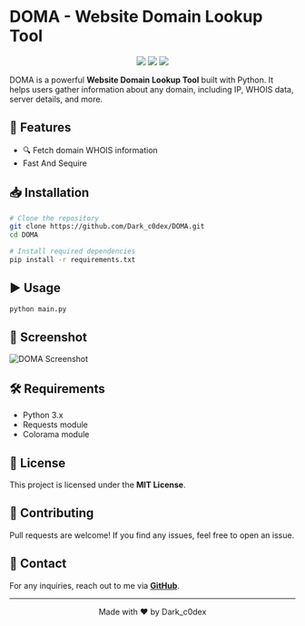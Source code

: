 # DOMA - Website Domain Lookup Tool

<p align="center">
  <img src="https://img.shields.io/badge/Version-1.0-blue.svg"> 
  <img src="https://img.shields.io/badge/Made%20By-dark-c0dex-red.svg"> 
  <img src="https://img.shields.io/badge/Python-3.x-green.svg">
</p>

DOMA is a powerful **Website Domain Lookup Tool** built with Python. It helps users gather information about any domain, including IP, WHOIS data, server details, and more.

## 🚀 Features
- 🔍 Fetch domain WHOIS information
- Fast And Sequire

## 📥 Installation
```bash
# Clone the repository
git clone https://github.com/Dark_c0dex/DOMA.git
cd DOMA

# Install required dependencies
pip install -r requirements.txt
```

## ▶️ Usage
```bash
python main.py
```

## 📸 Screenshot
![DOMA Screenshot](https://i.ibb.co.com/tP2sp3Ks/photo-2025-03-28-00-44-53.jpg)

## 🛠 Requirements
- Python 3.x
- Requests module
- Colorama module

## 📜 License
This project is licensed under the **MIT License**.

## 🤝 Contributing
Pull requests are welcome! If you find any issues, feel free to open an issue.

## 📧 Contact
For any inquiries, reach out to me via **[GitHub](https://github.com/dark-c0dex)**.

---
<p align="center">Made with ❤️ by Dark_c0dex</p>
